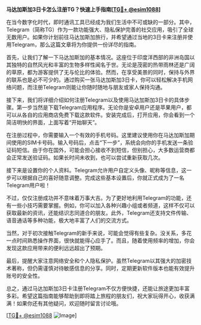 **马达加斯加3日卡怎么注册TG？快速上手指南[[TG💪+ @esim1088](https://t.me/s/esim1088)]**

在当今数字化时代，即时通讯工具已经成为我们生活中不可或缺的一部分。其中，Telegram（简称TG）作为一款功能强大、隐私保护完善的社交应用，吸引了全球无数用户。如果你计划前往马达加斯加旅行，并希望通过当地的3日卡来注册并使用Telegram，那么这篇文章将为你提供一份详尽的指南。

首先，让我们了解一下马达加斯加的基本情况。这座位于印度洋西部的非洲岛国以其独特的自然风光和丰富的生物多样性闻名于世。无论是茂密的热带雨林还是广阔的草原，都为游客提供了无与伦比的体验。然而，在享受美景的同时，保持与外界的联系也是必不可少的。通过购买一张马达加斯加3日卡，你可以轻松解决手机网络问题，而注册Telegram则能让你随时随地与朋友或家人保持沟通。

接下来，我们将详细介绍如何注册Telegram以及使用马达加斯加3日卡的具体步骤。第一步当然是下载Telegram应用程序。无论你是安卓用户还是苹果用户，都可以从各自的应用商店免费下载这款软件。安装完成后，打开应用，你会看到一个简洁明快的界面，上面写着“开始聊天”。

在注册过程中，你需要输入一个有效的手机号码。这里建议使用你在马达加斯加期间使用的SIM卡号码。输入号码后，点击“下一步”，系统会向你的手机发送一条验证码短信。由于你在国外，可能会担心接收不到短信，但别担心，大多数运营商都会正常发送验证码。如果长时间未收到，也可以尝试重新获取几次。

接下来是设置你的个人资料。Telegram允许用户自定义头像、昵称等信息，这一步可以根据自己的喜好随意调整。完成这些基本设置后，你就正式成为了一名Telegram用户啦！

不过，仅仅注册成功并不意味着万事大吉。为了更好地利用Telegram的功能，还有一些小技巧需要掌握。例如，你可以加入各种兴趣小组或者频道，这样不仅可以获取最新的资讯，还能结识志同道合的朋友。此外，Telegram还支持文件传输、语音通话等多种功能，极大地丰富了人们的交流方式。

当然，对于初次接触Telegram的新手来说，可能会觉得有些复杂。没关系，多花一点时间熟悉操作界面，很快就能得心应手了。而且，随着使用频率的增加，你会发现这款应用带来的便利远远超出了预期。

最后，提醒大家注意网络安全和个人隐私保护。虽然Telegram以其强大的加密技术著称，但仍需谨慎对待敏感信息的分享。同时，定期更新软件版本也能有效提升账号的安全性。

总之，通过马达加斯加3日卡注册Telegram不仅方便快捷，还能让旅途更加丰富多彩。希望这篇指南能够帮助到即将踏上旅程的朋友们，祝大家玩得开心，收获满满！如果你还有其他疑问，欢迎随时留言讨论哦。

[[TG💪+ @esim1088](https://t.me/s/esim1088) ![Image](https://i.postimg.cc/4NQfJmqS/Snipaste-2025-05-13-00-14-12.png)]